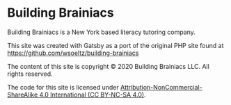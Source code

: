 # Building Brainiacs

Building Brainiacs is a New York based literacy tutoring company.

This site was created with Gatsby as a port of the original PHP site found at https://github.com/wsoeltz/building-brainiacs

The content of this site is copyright © 2020 Building Brainiacs LLC. All rights reserved.

The code for this site is licensed under [Attribution-NonCommercial-ShareAlike 4.0 International (CC BY-NC-SA 4.0)](https://creativecommons.org/licenses/by-nc-sa/4.0/).

